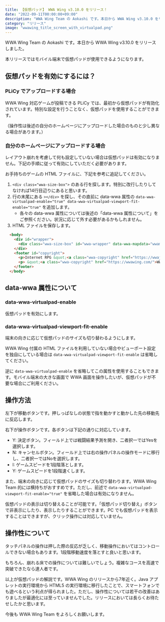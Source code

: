 ```yaml
---
title: 【仮想パッド】 WWA Wing v3.10.0 をリリース！
date: "2022-09-11T00:00:00+09:00"
description: "WWA Wing Team の Aokashi です。本日から WWA Wing v3.10.0 をリリースしました。本リリースではモバイルデバイスで仮想パッドが使用できるようになります。"
category: "リリース"
image: "wwawing_title_screen_with_virtualpad.png"
---
```


WWA Wing Team の Aokashi です。本日から WWA Wing v3.10.0 をリリースしました。

本リリースではモバイル端末で仮想パッドが使用できるようになります。

## 仮想パッドを有効にするには？

### PLiCy でアップロードする場合

WWA Wing 対応ゲームが投稿できる PLiCy では、最初から仮想パッドが有効化されています。特別な設定を行うことなく、仮想パッドを使用することができます。

（操作性は後述の自分のホームページにアップロードした場合のものと少し異なる場合があります。）

### 自分のホームページにアップロードする場合

レイアウト崩れを考慮して何も設定していない場合は仮想パッドは有効になりません。下記の手順に従って有効にしていただく必要があります。

お手持ちのゲームの HTML ファイルに、下記を参考に追記してください。

1. `<div class="wwa-size-box">` のある行を探します。特別に改行したりしてなければ14行目辺りにあると思います。
2. 行の末尾にある `></div>` を探し、その直前に data-wwa 属性の `data-wwa-virtualpad-enable="true" data-wwa-virtualpad-viewport-fit-enable="true"` を追加します。
    - 各々の data-wwa 属性については後述の「data-wwa 属性について」をご参照ください。状況に応じて外す必要があるかもしれません。
3. HTML ファイルを保存します。

```html
  <body>
    <div id="wrapper">
      <div class="wwa-size-box" id="wwa-wrapper" data-wwa-mapdata="wwamap.dat" data-wwa-urlgate-enable="true" data-wwa-title-img="cover.gif" data-wwa-autosave="200" data-wwa-virtualpad-enable="true" data-wwa-virtualpad-viewport-fit-enable="true"></div>
    </div>
    <footer id="copyright">
      <p>Internet RPG &quot;<a class="wwa-copyright" href="https://wwajp.com/">World Wide Adventure</a>&quot; 1996-2016 &copy; NAO</p>
      <p> &quot;<a class="wwa-copyright" href="https://wwawing.com/">WWA Wing</a>&quot; 2013-2022 &copy; WWA Wing Team</p>
    </footer>
  </body>
```

## data-wwa 属性について

### data-wwa-virtualpad-enable

仮想パッドを有効にします。

### data-wwa-virtualpad-viewport-fit-enable

端末の向きに応じて仮想パッドのサイズも切り替わるようにします。

WWA Wing 付属の HTML ファイルを利用していない場合やビューポート設定を独自にしている場合は `data-wwa-virtualpad-viewport-fit-enable` は省略してください。

逆に `data-wwa-virtualpad-enable` を省略してこの属性を使用することもできます。モバイル端末の大きな画面で WWA 画面を操作したいが、仮想パッドが不要な場合にご利用ください。

## 操作方法

<!-- TODO 操作しているスクリーンショットを作る -->

左下が移動ボタンです。押しっぱなしの状態で指を動かすと動かした先の移動先に反応します。

右下が操作ボタンです。各ボタンは下記の通りに対応しています。

- Y: 決定ボタン。フィールド上では戦闘結果予測を開き、二者択一ではYesを選択します。
- N: キャンセルボタン。フィールド上では右の操作パネルの操作モードに移行し、二者択一ではNoを選択します。
- I: ゲームスピードを1段階落とします。
- Y: ゲームスピードを1段階速くします。

また、端末の向きに応じて仮想パッドのサイズも切り替わります。WWA Wing Team 的には横持ちがおすすめです。ただし、前述で `data-wwa-virtualpad-viewport-fit-enable="true"` を省略した場合は有効になりません。

仮想パッドの表示は切り替えることが可能です。「仮想パッド切り替え」ボタンで非表示にしたり、表示したりすることができます。PC でも仮想パッドを表示することはできますが、クリック操作には対応していません。

## 操作性について

タッチパネルの操作は押した際の反応が乏しく、移動操作においてはコントロールできない場合もあります。1段階移動速度を落とすと良いと思います。

もちろん、崩れる床での操作については難しいでしょう。複雑なコースを高速で突破できたなら達人者です。

以上が仮想パッドの解説です。WWA Wing のリリースから7年近く。Java アプレットの実行環境から HTML5 の実行環境に移行したことで、スマートフォンでも遊べるという利点が得られました。ただし、操作性については若干の改善はありましたが最適化には至っていませんでした。リリースにおいては長らくお待たせしたかと思います。

今後も WWA Wing Team をよろしくお願いします。
